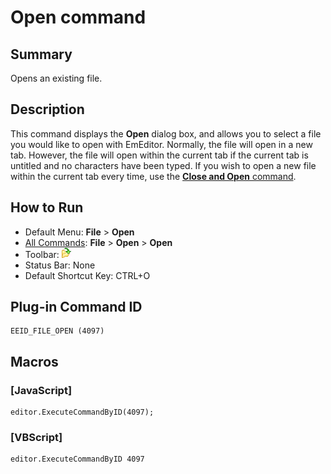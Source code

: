 # Open command

## Summary

Opens an existing file.

## Description

This command displays the **Open** dialog box, and allows you to select a file you would like to open with EmEditor. Normally, the file will open in a new tab. However, the file will open within the current
tab if the current tab is untitled and no characters have been typed. If you wish to open a new file within the current tab every time, use the [**Close and Open** command](file_close_open).

## How to Run

- Default Menu: **File** \> **Open**
- [All Commands](../tools/all_commands): **File** \> **Open**
\> **Open**
- Toolbar: ![](../../images/fileopen.gif)
- Status Bar: None
- Default Shortcut Key: CTRL+O

## Plug-in Command ID

```
EEID_FILE_OPEN (4097)
```

## Macros

### \[JavaScript\]

```
editor.ExecuteCommandByID(4097);
```

### \[VBScript\]

```
editor.ExecuteCommandByID 4097
```
